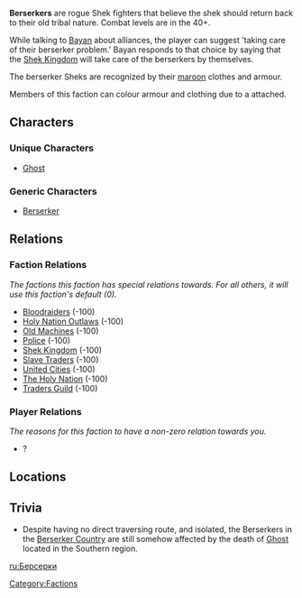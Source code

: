 **Berserkers** are rogue Shek fighters that believe the shek should
return back to their old tribal nature. Combat levels are in the 40+.

While talking to [Bayan](Bayan.md "wikilink") about alliances, the player
can suggest 'taking care of their berserker problem.' Bayan responds to
that choice by saying that the [Shek Kingdom](01%20-%20Projects%20&%20Wikis/Kenshi/Kenshi%20Wiki/Kenshi%20Wiki%20Template/Shek_Kingdom.md "wikilink")
will take care of the berserkers by themselves.

The berserker Sheks are recognized by their
[maroon](Colour_Scheme.md "wikilink") clothes and armour.

Members of this faction can colour armour and clothing due to a [](Colour_Scheme.md) attached.

## Characters

### Unique Characters

- [Ghost](Ghost.md "wikilink")

### Generic Characters

- [Berserker](Berserker.md "wikilink")

## Relations

### Faction Relations

*The factions this faction has special relations towards. For all
others, it will use this faction's default (0).*

- [Bloodraiders](Bloodraiders.md "wikilink") (-100)
- [Holy Nation Outlaws](02%20-%20Projects%20&%20Wikis/Kenshi/Kenshi%20Wiki/Kenshi%20Wiki%20Template/Holy_Nation_Outlaws.md "wikilink") (-100)
- [Old Machines](Old_Machines.md "wikilink") (-100)
- [Police](Police "wikilink") (-100)
- [Shek Kingdom](01%20-%20Projects%20&%20Wikis/Kenshi/Kenshi%20Wiki/Kenshi%20Wiki%20Template/Shek_Kingdom.md "wikilink") (-100)
- [Slave Traders](01%20-%20Projects%20&%20Wikis/Kenshi/Kenshi%20Wiki/Kenshi%20Wiki%20Template/Slave_Traders.md "wikilink") (-100)
- [United Cities](01%20-%20Projects%20&%20Wikis/Kenshi/Kenshi%20Wiki/Kenshi%20Wiki%20Template/United_Cities.md "wikilink") (-100)
- [The Holy Nation](01%20-%20Projects%20&%20Wikis/Kenshi/Kenshi%20Wiki/Kenshi%20Wiki%20Template/The_Holy_Nation.md "wikilink") (-100)
- [Traders Guild](Traders_Guild.md "wikilink") (-100)

### Player Relations

*The reasons for this faction to have a non-zero relation towards you.*

- ?

## Locations

## Trivia

- Despite having no direct traversing route, and isolated, the
  Berserkers in the [Berserker Country](Berserker_Country.md "wikilink")
  are still somehow affected by the death of [Ghost](Ghost.md "wikilink")
  located in the Southern region.

[ru:Берсерки](ru:Берсерки "wikilink")

[Category:Factions](Category:Factions "wikilink")